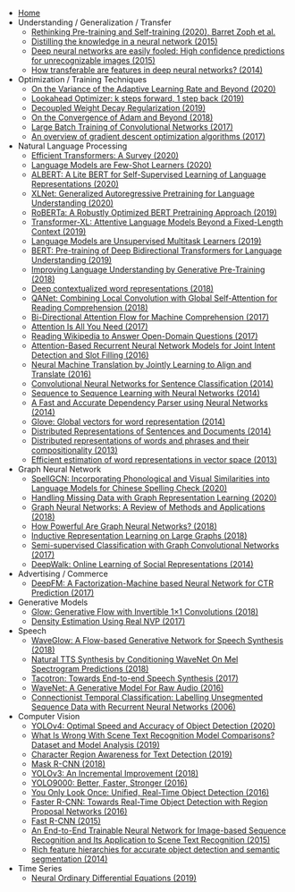 - [Home](/)
- Understanding / Generalization / Transfer
    - [Rethinking Pre-training and Self-training (2020), Barret Zoph et al.](understanding-generalization-transfer/rethinking_pre-training_and_self-training.md)
    - [Distilling the knowledge in a neural network (2015)](understanding-generalization-transfer/distilling-the-knowledge-in-a-neural-network.md)
    - [Deep neural networks are easily fooled: High confidence predictions for unrecognizable images (2015)](understanding-generalization-transfer/deep-neural-networks-are-easily-fooled-high-confidence-predictions-for-unrecognizable-images.md)
    - [How transferable are features in deep neural networks? (2014)](understanding-generalization-transfer/how-transferable-are-features-in-deep-neural-networks.md)
- Optimization / Training Techniques
    - [On the Variance of the Adaptive Learning Rate and Beyond (2020)](optimization-training-techniques/RAdam.md)
    - [Lookahead Optimizer: k steps forward, 1 step back (2019)](optimization-training-techniques/lookahead.md)
    - [Decoupled Weight Decay Regularization (2019)](optimization-training-techniques/AdamW.md)
    - [On the Convergence of Adam and Beyond (2018)](optimization-training-techniques/AMSGrad.md)
    - [Large Batch Training of Convolutional Networks (2017)](optimization-training-techniques/lars.md)
    - [An overview of gradient descent optimization algorithms (2017)](optimization-training-techniques/an-overview-of-gradient-descent-optimization-algorithms.md)
- Natural Language Processing
    - [Efficient Transformers: A Survey (2020)](nlp/efficient-transformers-a-survey.md)
    - [Language Models are Few-Shot Learners (2020)](nlp/GPT3.md)
    - [ALBERT: A Lite BERT for Self-Supervised Learning of Language Representations (2020)](nlp/ALBERT.md)
    - [XLNet: Generalized Autoregressive Pretraining for Language Understanding (2020)](nlp/XLNet.md)
    - [RoBERTa: A Robustly Optimized BERT Pretraining Approach (2019)](nlp/RoBERTa.md)
    - [Transformer-XL: Attentive Language Models Beyond a Fixed-Length Context (2019)](nlp/Transformer-XL.md)
    - [Language Models are Unsupervised Multitask Learners (2019)](nlp/GPT2.md)
    - [BERT: Pre-training of Deep Bidirectional Transformers for Language Understanding (2019)](nlp/bert.md)
    - [Improving Language Understanding by Generative Pre-Training (2018)](nlp/GPT.md)
    - [Deep contextualized word representations (2018)](nlp/elmo.md)
    - [QANet: Combining Local Convolution with Global Self-Attention for Reading Comprehension (2018)](nlp/QANet.md)
    - [Bi-Directional Attention Flow for Machine Comprehension (2017)](nlp/BiDAF.md)
    - [Attention Is All You Need (2017)](nlp/attention-is-all-you-need.md)
    - [Reading Wikipedia to Answer Open-Domain Questions (2017)](nlp/dr-qa.md)
    - [Attention-Based Recurrent Neural Network Models for Joint Intent Detection and Slot Filling (2016)](nlp/attention-based-recurrent-neural-network-models-for-joint-intent-detection-and-slot-filling.md)
    - [Neural Machine Translation by Jointly Learning to Align and Translate (2016)](nlp/neural-machine-translation-by-jointly-learning-to-align-and-translate.md)
    - [Convolutional Neural Networks for Sentence Classification (2014)](nlp/CNN-for-sentence-classification.md)
    - [Sequence to Sequence Learning with Neural Networks (2014)](nlp/sequence-to-sequence-learning-with-neural-networks.md)
    - [A Fast and Accurate Dependency Parser using Neural Networks (2014)](nlp/a-fast-and-accurate-dependency-parser-using-nural-networks.md)
    - [Glove: Global vectors for word representation (2014)](nlp/GloVe.md)
    - [Distributed Representations of Sentences and Documents (2014)](nlp/doc2vec.md)
    - [Distributed representations of words and phrases and their compositionality (2013)](nlp/distributed-representations-of-words-and-phrases-and-their-compositionality.md)
    - [Efficient estimation of word representations in vector space (2013)](nlp/efficient-estimation-of-word-representations-in-vector-space.md)
- Graph Neural Network
    - [SpellGCN: Incorporating Phonological and Visual Similarities into Language Models for Chinese Spelling Check (2020)](gnn/SpellGCN.md)
    - [Handling Missing Data with Graph Representation Learning (2020)](gnn/GRAPE.md)
    - [Graph Neural Networks: A Review of Methods and Applications (2018)](gnn/graph-neural-networks-a-review-of-methods-and-applications.md)
    - [How Powerful Are Graph Neural Networks? (2018)](gnn/gin.md)
    - [Inductive Representation Learning on Large Graphs (2018)](gnn/graph-sage.md)
    - [Semi-supervised Classification with Graph Convolutional Networks (2017)](gnn/gcn.md)
    - [DeepWalk: Online Learning of Social Representations (2014)](gnn/deep-walk.md)
- Advertising / Commerce
    * [DeepFM: A Factorization-Machine based Neural Network for CTR Prediction (2017)](advertising-commerce/deepfm.md)
- Generative Models
  - [Glow: Generative Flow with Invertible 1×1 Convolutions (2018)](generative/glow.md)
  - [Density Estimation Using Real NVP (2017)](generative/density-estimation-using-real-nvp.md)
- Speech
    - [WaveGlow: A Flow-based Generative Network for Speech Synthesis (2018)](speech/waveglow.md)
    - [Natural TTS Synthesis by Conditioning WaveNet On Mel Spectrogram Predictions (2018)](speech/tacotron2.md)
    - [Tacotron: Towards End-to-end Speech Synthesis (2017)](speech/tacotron.md)
    - [WaveNet: A Generative Model For Raw Audio (2016)](speech/wavenet.md)
    - [Connectionist Temporal Classification: Labelling Unsegmented Sequence Data with Recurrent Neural Networks (2006)](speech/ctc.md)
- Computer Vision
  - [YOLOv4: Optimal Speed and Accuracy of Object Detection (2020)](cv/yolo-v4.md)
  - [What Is Wrong With Scene Text Recognition Model Comparisons? Dataset and Model Analysis (2019)](cv/what-is-wrong-with-scene-text-recognition-model-comparisons.md)
  - [Character Region Awareness for Text Detection (2019)](cv/CRAFT.md)
  - [Mask R-CNN (2018)](cv/mask-rcnn.md)
  - [YOLOv3: An Incremental Improvement (2018)](cv/yolo-v3.md)
  - [YOLO9000: Better, Faster, Stronger (2016)](cv/yolo-v2.md)
  - [You Only Look Once: Unified, Real-Time Object Detection (2016)](cv/yolo-v1.md)
  - [Faster R-CNN: Towards Real-Time Object Detection with Region Proposal Networks (2016)](cv/faster-rcnn.md)
  - [Fast R-CNN (2015)](cv/fast-rcnn.md)
  - [An End-to-End Trainable Neural Network for Image-based Sequence Recognition and Its Application to Scene Text Recognition (2015)](cv/crnn.md)
  - [Rich feature hierarchies for accurate object detection and semantic segmentation (2014)](cv/rcnn.md)
- Time Series
  - [Neural Ordinary Differential Equations (2019)](time-series/NeuralODE.md)

